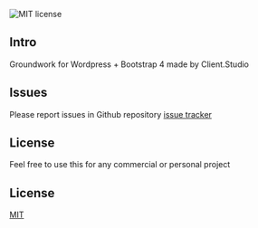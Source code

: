 ![MIT license](https://img.shields.io/badge/license-MIT-blue.svg)

## Intro

Groundwork for Wordpress + Bootstrap 4 made by Client.Studio

## Issues

Please report issues in Github repository [issue tracker](https://github.com/clientagency/client.theme/issues)

## License

Feel free to use this for any commercial or personal project

## License

[MIT](http://opensource.org/licenses/MIT)
